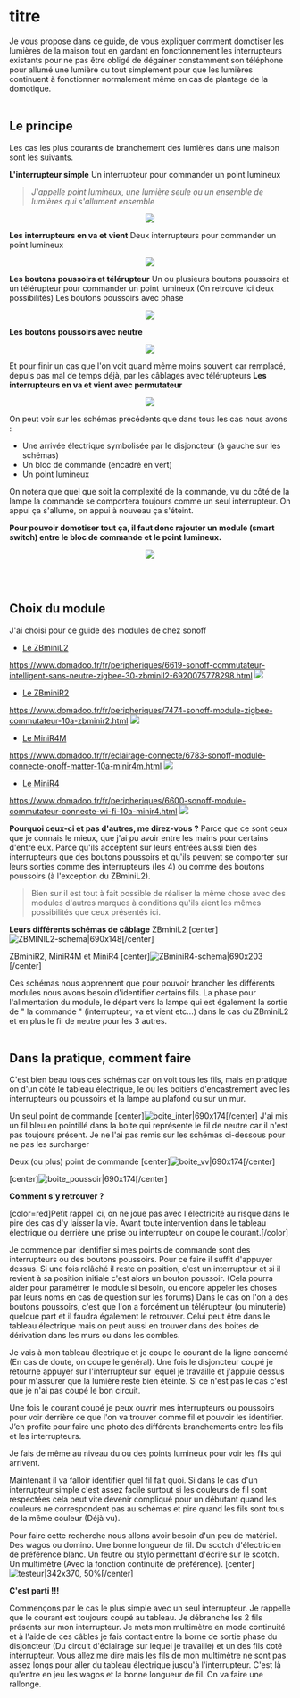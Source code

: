 # titre

Je vous propose dans ce guide, de vous expliquer comment domotiser les lumières de la maison tout en gardant en fonctionnement les interrupteurs existants pour ne pas être obligé de dégainer constamment son téléphone pour allumé une lumière ou tout simplement pour que les lumières continuent à fonctionner normalement même en cas de plantage de la domotique.
<br><br>

## Le principe

Les cas les plus courants de branchement des lumières dans une maison sont les suivants.

**L'interrupteur simple**
Un interrupteur pour commander un point lumineux

> *J'appelle point lumineux, une lumière seule ou un ensemble de lumières qui s'allument ensemble*

<p align="center"><img src="img/interrupteur.png"></p>

**Les interrupteurs en va et vient**
Deux interrupteurs pour commander un point lumineux
<p align="center"><img src="img/va_et_vient.png"></p>

**Les boutons poussoirs et télérupteur**
Un ou plusieurs boutons poussoirs et un télérupteur pour commander un point lumineux (On retrouve ici deux possibilités)
Les boutons poussoirs avec phase
<p align="center"><img src="img/telerupteur_phase_bp.png"></p>

**Les boutons poussoirs avec neutre**
<p align="center"><img src="img/telerupteur_neutre_bp.png"></p>

Et pour finir un cas que l'on voit quand même moins souvent car remplacé, depuis pas mal de temps déjà, par les câblages avec télérupteurs
**Les interrupteurs en va et vient avec permutateur**
<p align="center"><img src="img/permutateur.png"></p>

On peut voir sur les schémas précédents que dans tous les cas nous avons :
* Une arrivée électrique symbolisée par le disjoncteur (à gauche sur les schémas)
* Un bloc de commande (encadré en vert)
* Un point lumineux

On notera que quel que soit la complexité de la commande, vu du côté de la lampe la commande se comportera toujours comme un seul interrupteur. On appui ça s'allume, on appui à nouveau ça s'éteint.

**Pour pouvoir domotiser tout ça, il faut donc rajouter un module (smart switch) entre le bloc de commande et le point lumineux.**
<p align="center"><img src="img/schema_de_principe.png"></p>
<br><br>

## Choix du module
J'ai choisi pour ce guide des modules de chez sonoff
* [Le ZBminiL2](https://sonoff.tech/product/diy-smart-switches/zbmini-l2/)
  
https://www.domadoo.fr/fr/peripheriques/6619-sonoff-commutateur-intelligent-sans-neutre-zigbee-30-zbminil2-6920075778298.html
<img src="img/zbminil2.jpg">

* [Le ZBminiR2](https://sonoff.tech/product/diy-smart-switches/zbminir2/)

https://www.domadoo.fr/fr/peripheriques/7474-sonoff-module-zigbee-commutateur-10a-zbminir2.html
<img src="img/zbminir2.jpg">

* [Le MiniR4M](https://sonoff.tech/product/diy-smart-switches/minir4m/)

https://www.domadoo.fr/fr/eclairage-connecte/6783-sonoff-module-connecte-onoff-matter-10a-minir4m.html
<img src="img/minir4m.jpg">

* [Le MiniR4](https://sonoff.tech/product/diy-smart-switches/minir4/)

https://www.domadoo.fr/fr/peripheriques/6600-sonoff-module-commutateur-connecte-wi-fi-10a-minir4.html
<img src="img/minir4.jpg">

**Pourquoi ceux-ci et pas d'autres, me direz-vous ?**
Parce que ce sont ceux que je connais le mieux, que j'ai pu avoir entre les mains pour certains d'entre eux.
Parce qu'ils acceptent sur leurs entrées aussi bien des interrupteurs que des boutons poussoirs et qu'ils peuvent se comporter sur leurs sorties comme des interrupteurs (les 4) ou comme des boutons poussoirs (à l'exception du ZBminiL2).

> Bien sur il est tout à fait possible de réaliser la même chose avec des modules d'autres marques à conditions qu'ils aient les mêmes possibilités que ceux présentés ici.

**Leurs différents schémas de câblage**
ZBminiL2
[center]![ZBMINIL2-schema|690x148](upload://roWOfta1OabR6CPTzqnzWlqQcxP.png)[/center]

ZBminiR2, MiniR4M et MiniR4
[center]![ZBminiR4-schema|690x203](upload://1cIDXFBYa0Cma88TYFdDQe4A7Vb.jpeg)[/center]

Ces schémas nous apprennent que pour pouvoir brancher les différents modules nous avons besoin d'identifier certains fils.
La phase pour l'alimentation du module, le départ vers la lampe qui est également la sortie de " la commande " (interrupteur, va et vient etc...) dans le cas du ZBminiL2 et en plus le fil de neutre pour les 3 autres.
<br><br>

## Dans la pratique, comment faire

C'est bien beau tous ces schémas car on voit tous les fils, mais en pratique on d'un côté le tableau électrique, le ou les boitiers d'encastrement avec les interrupteurs ou poussoirs et la lampe au plafond ou sur un mur.

Un seul point de commande
[center]![boite_inter|690x174](upload://vjBLl1qMDHKD5ZNEq269rUNU6ro.png)[/center]
J'ai mis un fil bleu en pointillé dans la boite qui représente le fil de neutre car il n'est pas toujours présent. Je ne l'ai pas remis sur les schémas ci-dessous pour ne pas les surcharger

Deux (ou plus) point de commande
[center]![boite_vv|690x174](upload://rAQKFlp938V6UPptVqrkV6LZUCG.png)[/center]

[center]![boite_poussoir|690x174](upload://a75x30mvHg6Oz4oURbr54iaUDY0.png)[/center]


**Comment s'y retrouver ?**

[color=red]Petit rappel ici, on ne joue pas avec l'électricité au risque dans le pire des cas d'y laisser la vie. Avant toute intervention dans le tableau électrique ou derrière une prise ou interrupteur on coupe le courant.[/color]

Je commence par identifier si mes points de commande sont des interrupteurs ou des boutons poussoirs. Pour ce faire il suffit d'appuyer dessus. Si une fois relâché il reste en position, c'est un interrupteur et si il revient à sa position initiale c'est alors un bouton poussoir. (Cela pourra aider pour paramétrer le module si besoin, ou encore appeler les choses par leurs noms en cas de question sur les forums)
Dans le cas on l'on a des boutons poussoirs, c'est que l'on a forcément un télérupteur (ou minuterie) quelque part et il faudra également le retrouver. Celui peut être dans le tableau électrique mais on peut aussi en trouver dans des boites de dérivation dans les murs ou dans les combles. 

Je vais à mon tableau électrique et je coupe le courant de la ligne concerné (En cas de doute, on coupe le général). Une fois le disjoncteur coupé je retourne appuyer sur l'interrupteur sur lequel je travaille et j'appuie dessus pour m'assurer que la lumière reste bien éteinte. Si ce n'est pas le cas c'est que je n'ai pas coupé le bon circuit.

Une fois le courant coupé je peux ouvrir mes interrupteurs ou poussoirs pour voir derrière ce que l'on va trouver comme fil et pouvoir les identifier. J’en profite pour faire une photo des différents branchements entre les fils et les interrupteurs.

Je fais de même au niveau du ou des points lumineux pour voir les fils qui arrivent.

Maintenant il va falloir identifier quel fil fait quoi.
Si dans le cas d'un interrupteur simple c'est assez facile surtout si les couleurs de fil sont respectées cela peut vite devenir compliqué pour un débutant quand les couleurs ne correspondent pas au schémas et pire quand les fils sont tous de la même couleur (Déjà vu).

Pour faire cette recherche nous allons avoir besoin d'un peu de matériel.
Des wagos ou domino.
Une bonne longueur de fil.
Du scotch d'électricien de préférence blanc.
Un feutre ou stylo permettant d'écrire sur le scotch.
Un multimètre (Avec la fonction continuité de préférence).
[center]![testeur|342x370, 50%](upload://qVUR0hKSo2gWZcA4WM6KqmDfEAT.jpeg)[/center]


**C'est parti !!!**

Commençons par le cas le plus simple avec un seul interrupteur.
Je rappelle que le courant est toujours coupé au tableau.
Je débranche les 2 fils présents sur mon interrupteur.
Je mets mon multimètre en mode continuité et à l'aide de ces câbles je fais contact entre la borne de sortie phase du disjoncteur (Du circuit d'éclairage sur lequel je travaille) et un des fils coté interrupteur.
Vous allez me dire mais les fils de mon multimètre ne sont pas assez longs pour aller du tableau électrique jusqu'à l'interrupteur. C'est là qu'entre en jeu les wagos et la bonne longueur de fil. On va faire une rallonge.

